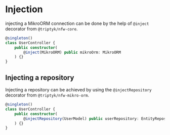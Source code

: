 # Injection

injecting a MikroORM connection can be done by the help of `@inject` decorator from `@triptyk/nfw-core`.

```ts
@singleton()
class UserController {
    public constructor(
        @inject(MikroORM) public mikroOrm: MikroORM
    ) {}
}
```

## Injecting a repository

Injecting a repository can be achieved by using the `@injectRepository` decorator from `@triptyk/nfw-mikro-orm`.

```ts
@singleton()
class UserController {
    public constructor(
        @injectRepository(UserModel) public userRepository: EntityRepository<UserModel>
    ) {}
}
```

